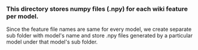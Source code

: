 ### This directory stores numpy files (.npy) for each wiki feature per model.
Since the feature file names are same for every model, we create separate sub folder with model's name and store .npy files generated by a particular model under that model's sub folder.
